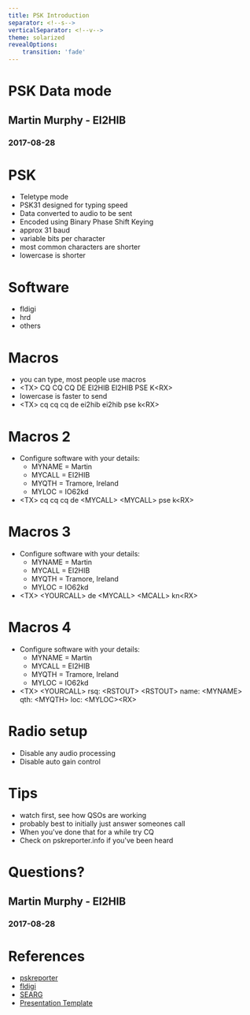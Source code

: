 ```yaml
---
title: PSK Introduction
separator: <!--s-->
verticalSeparator: <!--v-->
theme: solarized
revealOptions:
    transition: 'fade'
---
```

# PSK Data mode

## Martin Murphy - EI2HIB
### 2017-08-28 

<!--s-->

# PSK

* Teletype mode
* PSK31 designed for typing speed
* Data converted to audio to be sent
* Encoded using Binary Phase Shift Keying
* approx 31 baud
* variable bits per character
* most common characters are shorter
* lowercase is shorter

<!--s-->

# Software
* fldigi
* hrd
* others

<!--s-->

# Macros
* you can type, most people use macros
* &lt;TX&gt; CQ CQ CQ DE EI2HIB EI2HIB PSE K&lt;RX&gt;
* lowercase is faster to send
* &lt;TX&gt; cq cq cq de ei2hib ei2hib pse k&lt;RX&gt;

<!--v-->
# Macros 2
* Configure software with your details:
  * MYNAME = Martin
  * MYCALL = EI2HIB
  * MYQTH = Tramore, Ireland
  * MYLOC = IO62kd
* &lt;TX&gt; cq cq cq de &lt;MYCALL&gt; &lt;MYCALL&gt; pse k&lt;RX&gt;

<!--v-->
# Macros 3
* Configure software with your details:
  * MYNAME = Martin
  * MYCALL = EI2HIB
  * MYQTH = Tramore, Ireland
  * MYLOC = IO62kd
* &lt;TX&gt; &lt;YOURCALL&gt; de &lt;MYCALL&gt; &lt;MCALL&gt; kn&lt;RX&gt;

<!--v-->
# Macros 4
* Configure software with your details:
  * MYNAME = Martin
  * MYCALL = EI2HIB
  * MYQTH = Tramore, Ireland
  * MYLOC = IO62kd
* &lt;TX&gt; &lt;YOURCALL&gt; rsq: &lt;RSTOUT&gt; &lt;RSTOUT&gt; name: &lt;MYNAME&gt; qth: &lt;MYQTH&gt; loc: &lt;MYLOC&gt;&lt;RX&gt;

<!--s-->

# Radio setup
* Disable any audio processing
* Disable auto gain control

<!--s-->

# Tips
* watch first, see how QSOs are working
* probably best to initially just answer someones call
* When you've done that for a while try CQ
* Check on pskreporter.info if you've been heard

<!--s-->

# Questions?
## Martin Murphy - EI2HIB
### 2017-08-28 

<!--s-->

# References

* [pskreporter](https://www.pskreporter.info/)
* [fldigi](http://www.w1hkj.com/)
* [SEARG](http://www.searg.ie)
* [Presentation Template](https://github.com/martinmurphy/slidestemplate)
